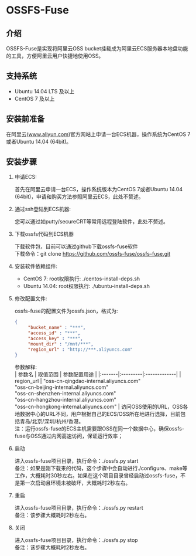 # OSSFS-Fuse

## 介绍

OSSFS-Fuse是实现将阿里云OSS bucket挂载成为阿里云ECS服务器本地盘功能的工具，方便阿里云用户快捷地使用OSS。

## 支持系统

* Ubuntu 14.04 LTS 及以上
* CentOS 7 及以上

## 安装前准备

在阿里云(www.aliyun.com)官方网站上申请一台ECS机器，操作系统为CentOS 7 或者Ubuntu 14.04 (64bit)。

## 安装步骤

1. 申请ECS:

   首先在阿里云申请一台ECS，操作系统版本为CentOS 7或者Ubuntu 14.04 (64bit)，申请和购买方法参照阿里云ECS，此处不赘述。

2. 通过ssh登陆到ECS机器:

   您可以通过如putty/secureCRT等常用远程登陆软件，此处不赘述。

3. 下载ossfs代码到ECS机器

   下载软件包，目前可以通过github下载ossfs-fuse软件  
   下载命令：git clone https://github.com/ossfs-fuse/ossfs-fuse.git

4. 安装软件依赖组件:

   * CentOS 7:
     root权限执行: ./centos-install-deps.sh
   * Ubuntu 14.04:
     root权限执行: ./ubuntu-install-deps.sh

5. 修改配置文件:

   ossfs-fuse的配置文件为ossfs.json，格式为:
   ```json
   {
        "bucket_name" : "***",
        "access_id" : "***",
        "access_key" : "***",
        "mount_dir" : "/mnt/***",
        "region_url" : "http://***.aliyuncs.com"
   }
   ```
   参数解释:  
   | 参数名 | 取值范围 | 参数配置用途 |
   |:-------|:---------|:-------------|
   | region_url | "oss-cn-qingdao-internal.aliyuncs.com" <br> "oss-cn-beijing-internal.aliyuncs.com" <br> "oss-cn-shenzhen-internal.aliyuncs.com" <br> "oss-cn-hangzhou-internal.aliyuncs.com" <br> "oss-cn-hongkong-internal.aliyuncs.com" | 访问OSS使用的URL，OSS各地数据中心的URL不同，用户根据自己的ECS/OSS所在地进行选择，目前包括青岛/北京/深圳/杭州/香港。 <br> 注：运行ossfs-fuse的ECS主机需要跟OSS在同一个数据中心，确保ossfs-fuse与OSS通过内网高速访问，保证运行效率；

6. 启动

   进入ossfs-fuse项目目录，执行命令：./ossfs.py start  
   备注：如果是刚下载来的代码，这个步骤中会自动进行./configure、make等工作，大概耗时30秒左右。如果在这个项目目录曾经启动过ossfs-fuse，不是第一次启动且环境未被破坏，大概耗时2秒左右。

7. 重启

   进入ossfs-fuse项目目录，执行命令：./ossfs.py restart  
   备注：该步骤大概耗时2秒左右。

8. 关闭

   进入ossfs-fuse项目目录，执行命令：./ossfs.py stop  
   备注：该步骤大概耗时2秒左右。
   